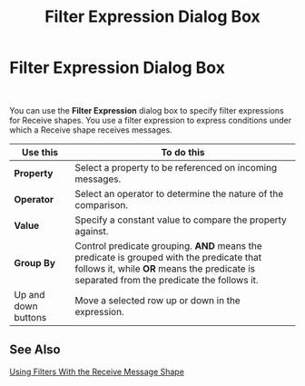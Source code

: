 ﻿---
title: Filter Expression Dialog Box
TOCTitle: Filter Expression Dialog Box
ms:assetid: c315c4bb-36d8-4fe2-bb55-e0b06363c0f4
ms:mtpsurl: https://msdn.microsoft.com/en-us/library/Aa547855(v=BTS.80)
ms:contentKeyID: 51530987
ms.date: 08/30/2017
mtps_version: v=BTS.80
f1_keywords:
- bts10.orch.filter.expression
---

# Filter Expression Dialog Box

 

You can use the **Filter Expression** dialog box to specify filter expressions for Receive shapes. You use a filter expression to express conditions under which a Receive shape receives messages.

<table>
<thead>
<tr class="header">
<th>Use this</th>
<th>To do this</th>
</tr>
</thead>
<tbody>
<tr class="odd">
<td><strong>Property</strong></td>
<td>Select a property to be referenced on incoming messages.</td>
</tr>
<tr class="even">
<td><strong>Operator</strong></td>
<td>Select an operator to determine the nature of the comparison.</td>
</tr>
<tr class="odd">
<td><strong>Value</strong></td>
<td>Specify a constant value to compare the property against.</td>
</tr>
<tr class="even">
<td><strong>Group By</strong></td>
<td>Control predicate grouping. <strong>AND</strong> means the predicate is grouped with the predicate that follows it, while <strong>OR</strong> means the predicate is separated from the predicate the follows it.</td>
</tr>
<tr class="odd">
<td>Up and down buttons</td>
<td>Move a selected row up or down in the expression.</td>
</tr>
</tbody>
</table>


## See Also

[Using Filters With the Receive Message Shape](https://msdn.microsoft.com/library/aa560178\(v=bts.80\))

